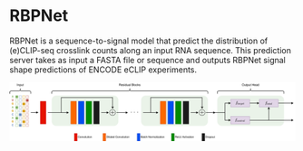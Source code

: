 # RBPNet

RBPNet is a sequence-to-signal model that predict the distribution of (e)CLIP-seq crosslink counts along an input RNA sequence. This prediction server takes as input a FASTA file or sequence and outputs RBPNet signal shape predictions of ENCODE eCLIP experiments. 

![RBPNet](assets/RBPNet.png)


